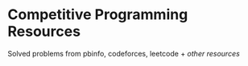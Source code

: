 # Competitive Programming Resources
Solved problems from pbinfo, codeforces, leetcode + *other resources*
